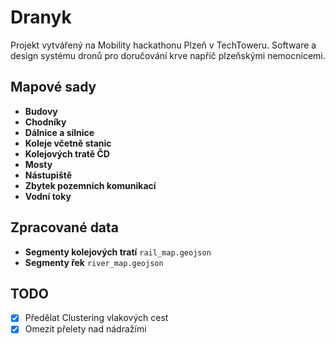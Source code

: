 # Dranyk

Projekt vytvářený na Mobility hackathonu Plzeň v TechToweru. Software a design systému dronů pro doručování krve napříč plzeňskými nemocnicemi.

## Mapové sady

- **Budovy**
- **Chodníky**
- **Dálnice a silnice**
- **Koleje včetně stanic**
- **Kolejových tratě ČD**
- **Mosty**
- **Nástupiště**
- **Zbytek pozemních komunikací**
- **Vodní toky**

## Zpracované data
- **Segmenty kolejových tratí** `rail_map.geojson`
- **Segmenty řek** `river_map.geojson`

## TODO

- [x] Předělat Clustering vlakových cest
- [x] Omezit přelety nad nádražími